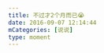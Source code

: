 ```yaml
---
title: 不过才2个月而已😭
date: 2016-09-07 12:14:44
mCategories: [说说]
type: moment
---
```


<div id="quote-20160907121444"></div>

<script>
var data = {
    "post": {"content": "搞头发求约起😵", "date": "2016-07-07 23:17:02", "author": "我"},
    "picDivId": "pics-20160907121444",
    "pics": [{"link": "2016-09-07_000001.jpeg", "type": "shuoshuo"}]
};
quoteRender(data, "quote-20160907121444");
</script>
